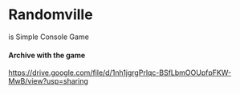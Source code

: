 # Randomville
is Simple Console Game



#### Archive with the game
https://drive.google.com/file/d/1nh1jgrgPrlqc-BSfLbmOOUpfpFKW-MwB/view?usp=sharing
